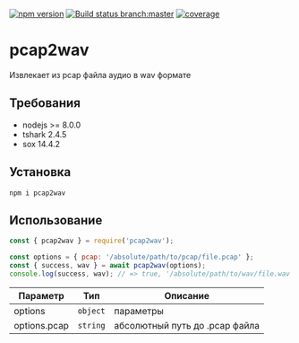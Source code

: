  [![npm version](https://badge.fury.io/js/pcap2wav.svg)](https://www.npmjs.com/package/pcap2wav) [![Build status branch:master](https://travis-ci.org/Bobrovskih/pcap2wav.svg?branch=master)](https://travis-ci.org/Bobrovskih/pcap2wav)
 [![coverage](https://codecov.io/gh/Bobrovskih/pcap2wav/branch/master/graph/badge.svg)](https://codecov.io/gh/Bobrovskih/pcap2wav)

# pcap2wav
Извлекает из pcap файла аудио в wav формате

## Требования
 - nodejs >= 8.0.0 
 - tshark 2.4.5
 - sox 14.4.2

## Установка
`npm i pcap2wav`

## Использование
```javascript
const { pcap2wav } = require('pcap2wav');

const options = { pcap: '/absolute/path/to/pcap/file.pcap' };
const { success, wav } = await pcap2wav(options);
console.log(success, wav); // => true, '/absolute/path/to/wav/file.wav'
```

| Параметр  | Тип  | Описание |
| --------- | ---- | -------- |
| options | <code>object</code> | параметры |
| options.pcap | <code>string</code> | абсолютный путь до .pcap файла |